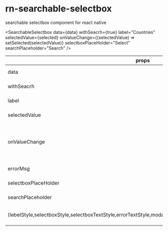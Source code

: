 # rn-searchable-selectbox
searchable selectbox component for react native

<SearchableSelectbox
  data={data} 
  withSeacrh={true}
  label="Countries"
  selectedValue={selected}
  onValueChange={(selectedValue) => setSelected(selectedValue)}
  selectboxPlaceHolder="Select"
  searchPlaceholder="Search"
/>
  
  props | desc
------------ | -------------
data | {type : array}
withSeacrh | {type : bool}
label | {type : string}  
selectedValue | {type : object}  
onValueChange | {desc : 'evnet when value has change'} 
errorMsg | {type : string}  
selectboxPlaceHolder | {type : string}  
searchPlaceholder | {type : string}  
(lebelStyle,selectboxStyle,selectboxTextStyle,errorTextStyle,modalHeaderTextStyle,searchInputStyle,listItemStyle) | {type : style object}  
